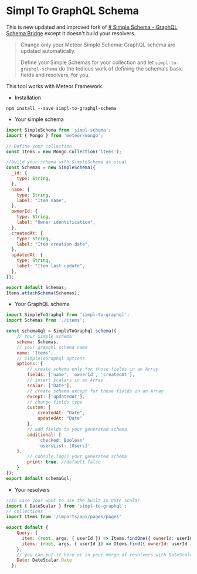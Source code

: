 # Simpl To GraphQL Schema

  
This is new updated and improved fork of [# Simple Schema - GraphQL Schema Bridge](https://github.com/kuip/meteor-schema-graphql-bridge) except it doesn't build your resolvers.

> Change only your Meteor Simple Schema: GraphQL schema are updated automatically.
> 
> Define your Simple Schemas for your collection and let `simpl-to-graphql-schema`  do the tedious work of defining the schema's basic fields and resolvers, for you.

This tool works with Meteor Framework.

- Installation

`npm install --save simpl-to-graphql-schema`

- Your simple schema

```js
import SimpleSchema from 'simpl-schema';
import { Mongo } from 'meteor/mongo';

// Define your collection
const Items = new Mongo.Collection('items');

//build your schema with SimpleSchema as usual
const Schemas = new SimpleSchema({
  _id: {
    type: String,
  },
  name: {
    type: String,
    label: "Item name",
  },
  ownerId: {
    type: String,
    label: "Owner identification",
  },
  createdAt: {
    type: String,
    label: "Item creation date",
  },
  updatedAt: {
    type: String,
    label: "Item last update",
  },
});

export default Schemas;
Items.attachSchema(Schemas);
```
- Your GraphQL schema

```js
import SimpleToGraphql from 'simpl-to-graphql';
import Schemas from './items';

const schemaGql = SimpleToGraphql.schema({ 
	// Your simple schema
	schema: Schemas, 
	// your grapqhl schema name
	name: 'Items', 
	// SimpleToGraphql options
	options: {
		// create schema only for those fields in an Array
		fields: ['name', 'ownerId', 'createdAt'],
		// insert scalars in an Array	
		scalar: ['Date'],
		// create schema except for those fields in an Array
        except: ['updatedAt'],
        // change fields type
        custom: {
            createdAt: "Date",
            updatedAt: "Date"
        },
		// add fields to your generated schema
		additional: [
			'checked: Boolean'
			'usersList: [Users]'
    ],
		// console.log() your generated schema
		print: true, //default false
	}
});
export default schemaGql;
```
- Your resolvers

```js
//in case your want to use the built in Date scalar
import { DateScalar } from 'simpl-to-graphql';
// collections
import Items from '/imports/api/pages/pages'

export default {
    Query: {
      item: (root, args, { userId }) => Items.findOne({ ownerId: userId }),
      items: (root, args, { userId }) => Items.find({ ownerId: userId }).fetch(),
    },
    // you can put it here or in your merge of resolvers with DateScalar
    Date: DateScalar.Date
  };
```